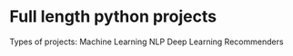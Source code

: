 # Full length python projects

Types of projects:
  Machine Learning 
  NLP
  Deep Learning
  Recommenders
  
